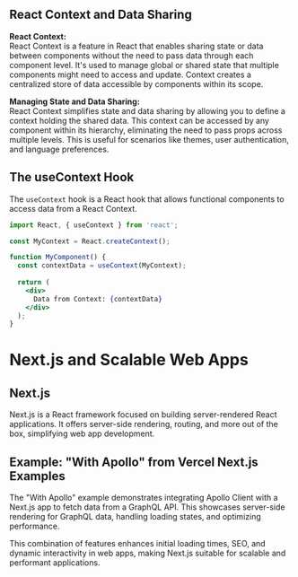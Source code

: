 ## React Context and Data Sharing

**React Context:**  
React Context is a feature in React that enables sharing state or data between components without the need to pass data through each component level. It's used to manage global or shared state that multiple components might need to access and update. Context creates a centralized store of data accessible by components within its scope.

**Managing State and Data Sharing:**  
React Context simplifies state and data sharing by allowing you to define a context holding the shared data. This context can be accessed by any component within its hierarchy, eliminating the need to pass props across multiple levels. This is useful for scenarios like themes, user authentication, and language preferences.

## The useContext Hook

The `useContext` hook is a React hook that allows functional components to access data from a React Context.

```jsx
import React, { useContext } from 'react';

const MyContext = React.createContext();

function MyComponent() {
  const contextData = useContext(MyContext);
  
  return (
    <div>
      Data from Context: {contextData}
    </div>
  );
}
```

# Next.js and Scalable Web Apps

## Next.js

Next.js is a React framework focused on building server-rendered React applications. It offers server-side rendering, routing, and more out of the box, simplifying web app development.

## Example: "With Apollo" from Vercel Next.js Examples

The "With Apollo" example demonstrates integrating Apollo Client with a Next.js app to fetch data from a GraphQL API. This showcases server-side rendering for GraphQL data, handling loading states, and optimizing performance.

This combination of features enhances initial loading times, SEO, and dynamic interactivity in web apps, making Next.js suitable for scalable and performant applications.

